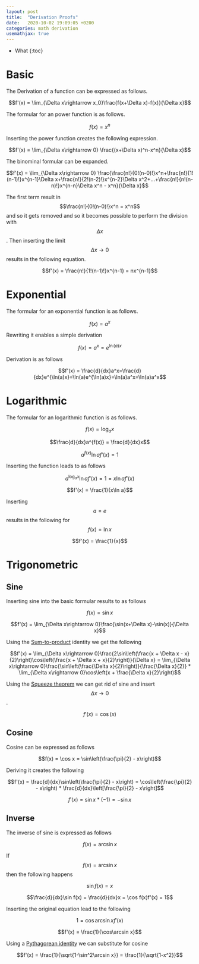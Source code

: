 ```yaml
---
layout: post
title:  "Derivation Proofs"
date:   2020-10-02 19:09:05 +0200
categories: math derivation
usemathjax: true
---
```

* What
{:toc}

# Basic
The Derivation of a function can be expressed as follows.

$$f'(x) = \lim_{\Delta x\rightarrow x_0}\frac{f(x+\Delta x)-f(x)}{\Delta x}$$

The formular for an power function is as follows.

$$f(x)=x^n$$

Inserting the power function creates the following expression.

$$f'(x) = \lim_{\Delta x\rightarrow 0} \frac{(x+\Delta x)^n-x^n}{\Delta x}$$ 

The binominal formular can be expanded.

$$f'(x) = \lim_{\Delta x\rightarrow 0} \frac{\frac{n!}{0!(n-0)!}x^n+\frac{n!}{1!(n-1)!}x^{n-1}\Delta x+\frac{n!}{2!(n-2)!}x^{n-2}\Delta x^2+...+\frac{n!}{n!(n-n)!}x^{n-n}\Delta x^n - x^n}{\Delta x}$$ 

The first term result in $$\frac{n!}{0!(n-0)!}x^n = x^n$$ and so it gets removed and so it becomes possible to perform the division with $$\Delta x$$. Then inserting the limit $$\Delta x \rightarrow 0$$ results in the following equation.

$$f'(x) = \frac{n!}{1!(n-1)!}x^{n-1} = nx^{n-1}$$

# Exponential
The formular for an exponential function is as follows.

$$f(x) = a^x$$

Rewriting it enables a simple derivation 

$$f(x) = a^x = e^{\ln(a)x}$$

Derivation is as follows

$$f'(x) = \frac{d}{dx}a^x=\frac{d}{dx}e^{\ln(a)x}=\ln(a)e^{\ln(a)x}=\ln(a)a^x=\ln(a)a^x$$

# Logarithmic
The formular for an logarithmic function is as follows.

$$f(x) = \log_a x$$

$$\frac{d}{dx}a^{f(x)} = \frac{d}{dx}x$$

$$a^{f(x)}\ln a f'(x) = 1$$

Inserting the function leads to as follows

$$a^{\log_a x}\ln a f'(x) = 1 = x\ln a f'(x)$$

$$f'(x) = \frac{1}{x\ln a}$$

Inserting $$a = e$$ results in the following for $$f(x) = \ln x$$

$$f'(x) = \frac{1}{x}$$

# Trigonometric
## Sine
Inserting sine into the basic formular results to as follows

$$f(x) = \sin x$$

$$f'(x) = \lim_{\Delta x\rightarrow 0}\frac{\sin(x+\Delta x)-\sin(x)}{\Delta x}$$

Using the [Sum-to-product](https://en.wikipedia.org/wiki/List_of_trigonometric_identities#Product-to-sum_and_sum-to-product_identities) identity we get the following

$$f'(x) = \lim_{\Delta x\rightarrow 0}\frac{2\sin\left(\frac{x + \Delta x - x}{2}\right)\cos\left(\frac{x + \Delta x + x}{2}\right)}{\Delta x} = \lim_{\Delta x\rightarrow 0}\frac{\sin\left(\frac{\Delta x}{2}\right)}{\frac{\Delta x}{2}} * \lim_{\Delta x\rightarrow 0}\cos\left(x + \frac{\Delta x}{2}\right)$$

Using the [Squeeze theorem](https://en.wikipedia.org/wiki/Squeeze_theorem#Second_example) we can get rid of sine and insert $$\Delta x \rightarrow 0$$.

$$f'(x) = \cos(x)$$

## Cosine
Cosine can be expressed as follows

$$f(x) = \cos x = \sin\left(\frac{\pi}{2} - x\right)$$

Deriving it creates the following

$$f'(x) = \frac{d}{dx}\sin\left(\frac{\pi}{2} - x\right) = \cos\left(\frac{\pi}{2} - x\right) * \frac{d}{dx}\left[\frac{\pi}{2} - x\right]$$

$$f'(x) = \sin x * (-1) = -\sin x$$

## Inverse
The inverse of sine is expressed as follows

$$f(x) = \arcsin x$$

If $$f(x) = \arcsin x$$ then the following happens

$$\sin f(x) = x$$

$$\frac{d}{dx}\sin f(x) = \frac{d}{dx}x = \cos f(x)f'(x) = 1$$

Inserting the original equation lead to the following

$$1 = \cos\arcsin xf'(x)$$

$$f'(x) = \frac{1}{\cos\arcsin x}$$

Using a [Pythagorean identity](https://en.wikipedia.org/wiki/List_of_trigonometric_identities#Pythagorean_identities) we can substitute for cosine

$$f'(x) = \frac{1}{\sqrt{1-\sin^2\arcsin x}} = \frac{1}{\sqrt{1-x^2}}$$